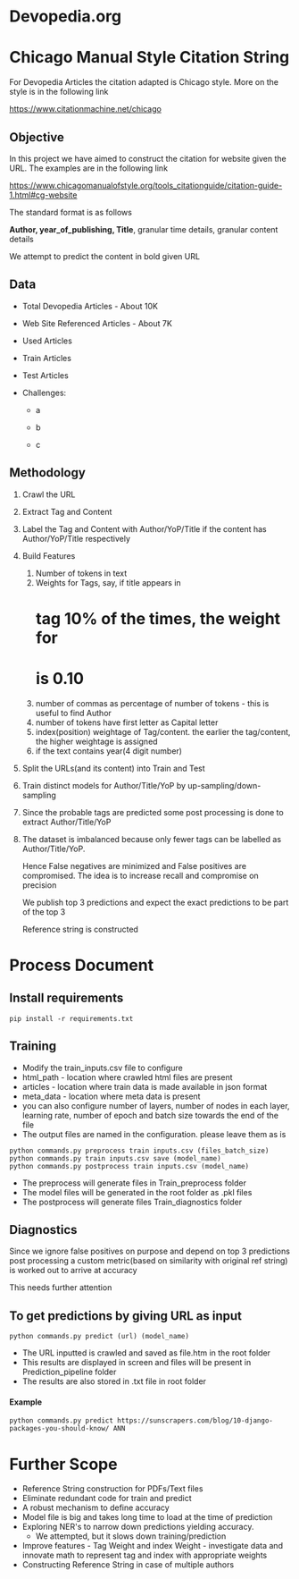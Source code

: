 # Devopedia.org

# Chicago Manual Style Citation String

For Devopedia Articles the citation adapted is Chicago style.  More on the style is in the following link

https://www.citationmachine.net/chicago



## Objective

In this project we have aimed to construct the citation for website given the URL.  The examples are in the following link

https://www.chicagomanualofstyle.org/tools_citationguide/citation-guide-1.html#cg-website

The standard format is as follows

**Author, year_of_publishing, Title**, granular time details, granular content details

We attempt to predict the content in bold given URL



## Data

- Total Devopedia Articles -  About 10K

- Web Site Referenced Articles - About 7K

- Used Articles

- Train Articles

- Test Articles

- Challenges:

  - a

  - b

  - c

    

## Methodology

1. Crawl the URL

2. Extract Tag and Content

3. Label the Tag and Content with Author/YoP/Title if the content has Author/YoP/Title respectively

4. Build Features

   1. Number of tokens in text
   2. Weights for Tags, say, if title appears in <h1> tag 10% of the times, the weight for <h1> is 0.10
   3. number of commas as percentage of number of tokens - this is useful to find Author
   4. number of tokens have first letter as Capital letter
   5. index(position) weightage of Tag/content.  the earlier the tag/content, the higher weightage is assigned
   6. if the text contains year(4 digit number)

5. Split the URLs(and its content) into Train and Test

6. Train distinct models for Author/Title/YoP by up-sampling/down-sampling

7. Since the probable tags are predicted some post processing is done to extract Author/Title/YoP

8. The dataset is imbalanced because only fewer tags can be labelled as Author/Title/YoP.  

   Hence False negatives are minimized and False positives are compromised. The idea is to increase recall and compromise on precision

   We publish top 3 predictions and expect the exact predictions to be part of the top 3

   Reference string is constructed

   



# Process Document

## Install requirements

```
pip install -r requirements.txt
```

## Training

- Modify the train_inputs.csv file to configure 
- html_path - location where crawled html files are present
- articles - location where train data is made available in json format
- meta_data - location where meta data is present
- you can also configure number of layers, number of nodes in each layer, learning rate, number of epoch and batch size towards the end of the file
- The output files are named in the configuration.  please leave them as is

```
python commands.py preprocess train inputs.csv (files_batch_size)
python commands.py train inputs.csv save (model_name)
python commands.py postprocess train inputs.csv (model_name)
```
- The preprocess will generate files in Train_preprocess folder
- The model files  will be generated in the root folder as .pkl files
- The postprocess will generate files Train_diagnostics folder



## Diagnostics

Since we ignore false positives on purpose and depend on top 3 predictions post processing a custom metric(based on similarity with original ref string) is worked out to arrive at accuracy 

This needs further attention





## To get predictions by giving URL as input

```
python commands.py predict (url) (model_name)
```

- The URL inputted is crawled and saved as file.htm in the root folder
- This results are displayed in screen and files will be present in Prediction_pipeline folder
- The results are also stored in .txt file in root folder

#### Example

```
python commands.py predict https://sunscrapers.com/blog/10-django-packages-you-should-know/ ANN
```

# Further Scope

- Reference String construction for PDFs/Text files
- Eliminate redundant code for train and predict
- A robust mechanism to define accuracy
- Model file is big and takes long time to load at the time of prediction
- Exploring NER's to narrow down predictions yielding accuracy. 
  - We attempted, but it slows down training/prediction
- Improve features - Tag Weight and index Weight - investigate data and innovate math to represent tag and index with appropriate weights
- Constructing Reference String in case of multiple authors